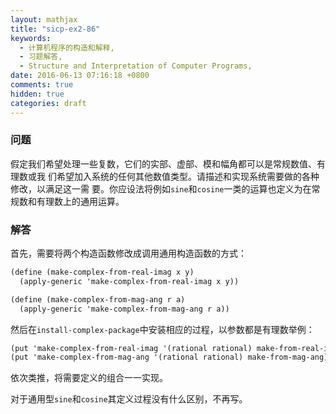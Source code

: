 ```yaml
---
layout: mathjax
title: "sicp-ex2-86"
keywords:
  - 计算机程序的构造和解释,
  - 习题解答,
  - Structure and Interpretation of Computer Programs,
date: 2016-06-13 07:16:18 +0800
comments: true
hidden: true
categories: draft
---
```


### 问题

假定我们希望处理一些复数，它们的实部、虚部、模和幅角都可以是常规数值、有理数或我
们希望加入系统的任何其他数值类型。请描述和实现系统需要做的各种修改，以满足这一需
要。你应设法将例如`sine`和`cosine`一类的运算也定义为在常规数和有理数上的通用运算。

### 解答

首先，需要将两个构造函数修改成调用通用构造函数的方式：

``` scheme
(define (make-complex-from-real-imag x y)
  (apply-generic 'make-complex-from-real-imag x y))

(define (make-complex-from-mag-ang r a)
  (apply-generic 'make-complex-from-mag-ang r a))
```

然后在`install-complex-package`中安装相应的过程，以参数都是有理数举例：

``` scheme
(put 'make-complex-from-real-imag '(rational rational) make-from-real-imag)
(put 'make-complex-from-mag-ang '(rational rational) make-from-mag-ang)
```

依次类推，将需要定义的组合一一实现。

对于通用型`sine`和`cosine`其定义过程没有什么区别，不再写。
